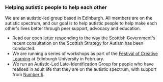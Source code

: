 ### Helping autistic people to help each other

We are an autistic-led group based in Edinburgh. All members are on the autistic spectrum, and our goal is to help autistic people to help make each other's lives better through peer support, advocacy and education.

* Read our [open letter](/openletter.html) responding to the way the Scottish Government's recent consultation on the Scottish Strategy for Autism has been conducted.
* We are running a series of workshops as part of the [Festival of Creative Learning](http://www.festivalofcreativelearning.ed.ac.uk/) at Edinburgh University in February.
* We run an Autistic-Led Late-Identification Group for people who have realised in adult life that they are on the autistic spectrum, with support from [Number 6](http://www.number6.org.uk/).
